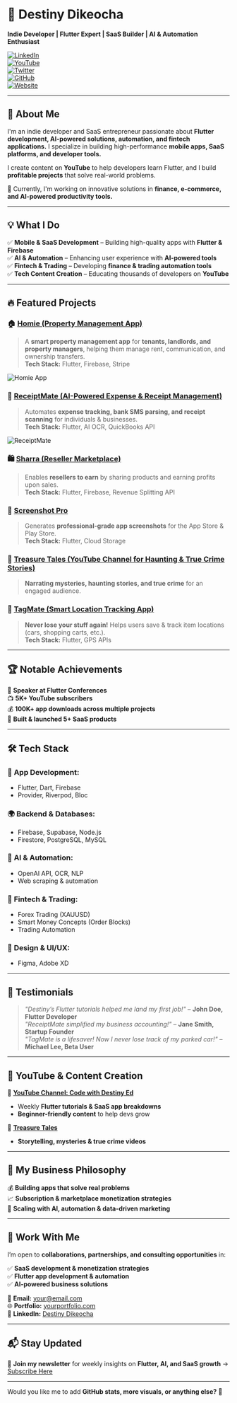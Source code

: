 # 🚀 Destiny Dikeocha  

**Indie Developer | Flutter Expert | SaaS Builder | AI & Automation Enthusiast**  

[![LinkedIn](https://img.shields.io/badge/LinkedIn-Connect-blue?style=flat-square&logo=linkedin)](https://www.linkedin.com/in/destiny-dikeocha)  
[![YouTube](https://img.shields.io/badge/YouTube-Subscribe-red?style=flat-square&logo=youtube)](https://www.youtube.com/@destiny_dikeocha)  
[![Twitter](https://img.shields.io/badge/Twitter-Follow-blue?style=flat-square&logo=twitter)](https://twitter.com/destiny_dikeocha)  
[![GitHub](https://img.shields.io/badge/GitHub-Projects-black?style=flat-square&logo=github)](https://github.com/destiny-dikeocha)  
[![Website](https://img.shields.io/badge/Website-Explore-lightgrey?style=flat-square&logo=google-chrome)](https://yourportfolio.com)  

---

## 🌟 About Me  

I'm an indie developer and SaaS entrepreneur passionate about **Flutter development, AI-powered solutions, automation, and fintech applications.** I specialize in building high-performance **mobile apps, SaaS platforms, and developer tools.**  

I create content on **YouTube** to help developers learn Flutter, and I build **profitable projects** that solve real-world problems.  

🚀 Currently, I'm working on innovative solutions in **finance, e-commerce, and AI-powered productivity tools.**  

---

## 💡 What I Do  

✅ **Mobile & SaaS Development** – Building high-quality apps with **Flutter & Firebase**  
✅ **AI & Automation** – Enhancing user experience with **AI-powered tools**  
✅ **Fintech & Trading** – Developing **finance & trading automation tools**  
✅ **Tech Content Creation** – Educating thousands of developers on **YouTube**  

---

## 🔥 Featured Projects  

### 🏠 [**Homie (Property Management App)**](https://yourapp.com)  
> A **smart property management app** for **tenants, landlords, and property managers**, helping them manage rent, communication, and ownership transfers.  
**Tech Stack:** Flutter, Firebase, Stripe  

![Homie App](https://yourimageurl.com/homie-demo.gif)  

### 📄 [**ReceiptMate (AI-Powered Expense & Receipt Management)**](https://yourapp.com)  
> Automates **expense tracking, bank SMS parsing, and receipt scanning** for individuals & businesses.  
**Tech Stack:** Flutter, AI OCR, QuickBooks API  

![ReceiptMate](https://yourimageurl.com/receiptmate-demo.gif)  

### 🛍️ [**Sharra (Reseller Marketplace)**](https://yourapp.com)  
> Enables **resellers to earn** by sharing products and earning profits upon sales.  
**Tech Stack:** Flutter, Firebase, Revenue Splitting API  

### 📸 [**Screenshot Pro**](https://yourapp.com)  
> Generates **professional-grade app screenshots** for the App Store & Play Store.  
**Tech Stack:** Flutter, Cloud Storage  

### 🎤 [**Treasure Tales (YouTube Channel for Haunting & True Crime Stories)**](https://www.youtube.com/@treasure_tales)  
> **Narrating mysteries, haunting stories, and true crime** for an engaged audience.  

### 📱 [**TagMate (Smart Location Tracking App)**](https://yourapp.com)  
> **Never lose your stuff again!** Helps users save & track item locations (cars, shopping carts, etc.).  
**Tech Stack:** Flutter, GPS APIs  

---

## 🏆 Notable Achievements  

🎤 **Speaker at Flutter Conferences**  
📺 **5K+ YouTube subscribers**  
💰 **100K+ app downloads across multiple projects**  
🚀 **Built & launched 5+ SaaS products**  

---

## 🛠️ Tech Stack  

### 📱 **App Development:**  
- Flutter, Dart, Firebase  
- Provider, Riverpod, Bloc  

### 🌍 **Backend & Databases:**  
- Firebase, Supabase, Node.js  
- Firestore, PostgreSQL, MySQL  

### 🤖 **AI & Automation:**  
- OpenAI API, OCR, NLP  
- Web scraping & automation  

### 💸 **Fintech & Trading:**  
- Forex Trading (XAUUSD)  
- Smart Money Concepts (Order Blocks)  
- Trading Automation  

### 🎨 **Design & UI/UX:**  
- Figma, Adobe XD  

---

## 🎤 Testimonials  

> _"Destiny’s Flutter tutorials helped me land my first job!"_ – **John Doe, Flutter Developer**  
> _"ReceiptMate simplified my business accounting!"_ – **Jane Smith, Startup Founder**  
> _"TagMate is a lifesaver! Now I never lose track of my parked car!"_ – **Michael Lee, Beta User**  

---

## 🎥 YouTube & Content Creation  

🎥 **[YouTube Channel: Code with Destiny Ed](https://www.youtube.com/@destiny_dikeocha)**  
- Weekly **Flutter tutorials & SaaS app breakdowns**  
- **Beginner-friendly content** to help devs grow  

🎥 **[Treasure Tales](https://www.youtube.com/@treasure_tales)**  
- **Storytelling, mysteries & true crime videos**  

---

## 📢 My Business Philosophy  

💰 **Building apps that solve real problems**  
📈 **Subscription & marketplace monetization strategies**  
🚀 **Scaling with AI, automation & data-driven marketing**  

---

## 📩 Work With Me  

I’m open to **collaborations, partnerships, and consulting opportunities** in:  

✅ **SaaS development & monetization strategies**  
✅ **Flutter app development & automation**  
✅ **AI-powered business solutions**  

📩 **Email:** your@email.com  
🌐 **Portfolio:** [yourportfolio.com](https://yourportfolio.com)  
💼 **LinkedIn:** [Destiny Dikeocha](https://www.linkedin.com/in/destiny-dikeocha)  

---

## 📬 Stay Updated  

🔹 **Join my newsletter** for weekly insights on **Flutter, AI, and SaaS growth** → [Subscribe Here](#)  

---

Would you like me to add **GitHub stats, more visuals, or anything else?** 🚀  
